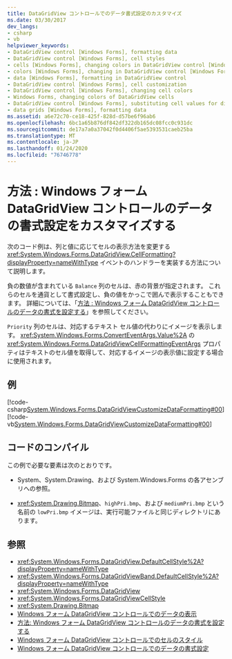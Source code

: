 ```yaml
---
title: DataGridView コントロールでのデータ書式設定のカスタマイズ
ms.date: 03/30/2017
dev_langs:
- csharp
- vb
helpviewer_keywords:
- DataGridView control [Windows Forms], formatting data
- DataGridView control [Windows Forms], cell styles
- cells [Windows Forms], changing colors in DataGridView control [Windows Forms]
- colors [Windows Forms], changing in DataGridView control [Windows Forms]
- data [Windows Forms], formatting in DataGridView control
- DataGridView control [Windows Forms], cell customization
- DataGridView control [Windows Forms], changing cell colors
- Windows Forms, changing colors of DataGridView cells
- DataGridView control [Windows Forms], substituting cell values for display
- data grids [Windows Forms], formatting data
ms.assetid: a6e72c70-ce18-425f-828d-d57be6f96ab6
ms.openlocfilehash: 6bc1a65b876df842df322db165dc08fcc0c931dc
ms.sourcegitcommit: de17a7a0a37042f0d4406f5ae5393531caeb25ba
ms.translationtype: MT
ms.contentlocale: ja-JP
ms.lasthandoff: 01/24/2020
ms.locfileid: "76746778"
---
```

# <a name="how-to-customize-data-formatting-in-the-windows-forms-datagridview-control"></a>方法 : Windows フォーム DataGridView コントロールのデータの書式設定をカスタマイズする
次のコード例は、列と値に応じてセルの表示方法を変更する<xref:System.Windows.Forms.DataGridView.CellFormatting?displayProperty=nameWithType> イベントのハンドラーを実装する方法について説明します。  
  
 負の数値が含まれている `Balance` 列のセルは、赤の背景が指定されます。 これらのセルを通貨として書式設定し、負の値をかっこで囲んで表示することもできます。 詳細については、「[方法 : Windows フォーム DataGridView コントロールのデータの書式を設定する](how-to-format-data-in-the-windows-forms-datagridview-control.md)」を参照してください。  
  
 `Priority` 列のセルは、対応するテキスト セル値の代わりにイメージを表示します。 <xref:System.Windows.Forms.ConvertEventArgs.Value%2A> の<xref:System.Windows.Forms.DataGridViewCellFormattingEventArgs> プロパティはテキストのセル値を取得して、対応するイメージの表示値に設定する場合に使用されます。  
  
## <a name="example"></a>例  
 [!code-csharp[System.Windows.Forms.DataGridViewCustomizeDataFormatting#00](~/samples/snippets/csharp/VS_Snippets_Winforms/System.Windows.Forms.DataGridViewCustomizeDataFormatting/cs/customFormatting.cs#00)]
 [!code-vb[System.Windows.Forms.DataGridViewCustomizeDataFormatting#00](~/samples/snippets/visualbasic/VS_Snippets_Winforms/System.Windows.Forms.DataGridViewCustomizeDataFormatting/vb/customFormatting.vb#00)]  
  
## <a name="compiling-the-code"></a>コードのコンパイル  
 この例で必要な要素は次のとおりです。  
  
- System、System.Drawing、および System.Windows.Forms の各アセンブリへの参照。  
  
- <xref:System.Drawing.Bitmap>、`highPri.bmp`、および `mediumPri.bmp` という名前の `lowPri.bmp` イメージは、実行可能ファイルと同じディレクトリにあります。  
  
## <a name="see-also"></a>参照

- <xref:System.Windows.Forms.DataGridView.DefaultCellStyle%2A?displayProperty=nameWithType>
- <xref:System.Windows.Forms.DataGridViewBand.DefaultCellStyle%2A?displayProperty=nameWithType>
- <xref:System.Windows.Forms.DataGridView>
- <xref:System.Windows.Forms.DataGridViewCellStyle>
- <xref:System.Drawing.Bitmap>
- [Windows フォーム DataGridView コントロールでのデータの表示](displaying-data-in-the-windows-forms-datagridview-control.md)
- [方法: Windows フォーム DataGridView コントロールのデータの書式を設定する](how-to-format-data-in-the-windows-forms-datagridview-control.md)
- [Windows フォーム DataGridView コントロールでのセルのスタイル](cell-styles-in-the-windows-forms-datagridview-control.md)
- [Windows フォーム DataGridView コントロールでのデータの書式設定](data-formatting-in-the-windows-forms-datagridview-control.md)
